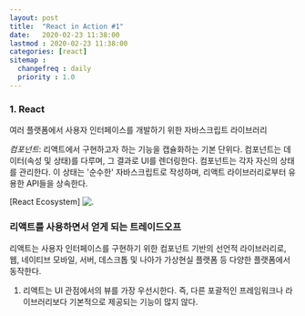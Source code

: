 ```yaml
---
layout: post
title:  "React in Action #1"
date:   2020-02-23 11:38:00 
lastmod : 2020-02-23 11:38:00
categories: [react]
sitemap :
  changefreq : daily
  priority : 1.0
---
```


### 1. React
여러 플랫폼에서 사용자 인터페이스를 개발하기 위한 자바스크립트 라이브러리

_컴포넌트_: 리액트에서 구현하고자 하는 기능을 캡슐화하는 기본 단위다. 컴포넌트는 데이터(속성 및 상태)를 다루며, 그 결과로 UI를 렌더링한다.
컴포넌트는 각자 자신의 상태를 관리한다. 이 상태는 '순수한' 자바스크립트로 작성하며, 리액트 라이브러리로부터 유용한 API들을 상속한다.

[React Ecosystem]
![.](https://if-else.s3.amazonaws.com/images/react-map.svg)

### 리액트를 사용하면서 얻게 되는 트레이드오프
리액트는 사용자 인터페이스를 구현하기 위한 컴포넌트 기반의 선언적 라이브러리로, 웹, 네이티브 모바일, 서버, 데스크톱 및 나아가 가상현실 플랫폼 등 다양한 플랫폼에서 동작한다.
1. 리액트는 UI 관점에서의 뷰를 가장 우선시한다. 즉, 다른 포괄적인 프레임워크나 라이브러리보다 기본적으로 제공되는 기능이 많지 않다.


<div class="divider"></div>



